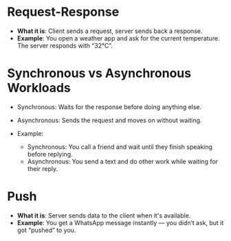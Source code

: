 # Request-Response

- **What it is**: Client sends a request, server sends back a response.
- **Example**: You open a weather app and ask for the current temperature. The server responds with “32°C”.

# Synchronous vs Asynchronous Workloads

- Synchronous: Waits for the response before doing anything else.
- Asynchronous: Sends the request and moves on without waiting.

- Example:

  - Synchronous: You call a friend and wait until they finish speaking before replying. 
  - Asynchronous: You send a text and do other work while waiting for their reply.

# Push

- **What it is**: Server sends data to the client when it's available.
- **Example**: You get a WhatsApp message instantly — you didn’t ask, but it got “pushed” to you.

